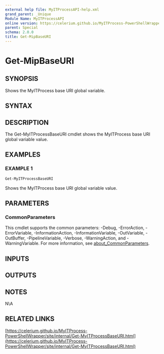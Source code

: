 ```yaml
---
external help file: MyITProcessAPI-help.xml
grand_parent: _Unique
Module Name: MyITProcessAPI
online version: https://celerium.github.io/MyITProcess-PowerShellWrapper/site/_Unique/Get-MipBaseURI.html
parent: Special
schema: 2.0.0
title: Get-MipBaseURI
---
```


# Get-MipBaseURI

## SYNOPSIS
Shows the MyITProcess base URI global variable.

## SYNTAX

## DESCRIPTION
The Get-MyITProcessBaseURI cmdlet shows the MyITProcess base URI global variable value.

## EXAMPLES

### EXAMPLE 1
```powershell
Get-MyITProcessBaseURI
```

Shows the MyITProcess base URI global variable value.

## PARAMETERS

### CommonParameters
This cmdlet supports the common parameters: -Debug, -ErrorAction, -ErrorVariable, -InformationAction, -InformationVariable, -OutVariable, -OutBuffer, -PipelineVariable, -Verbose, -WarningAction, and -WarningVariable. For more information, see [about_CommonParameters](http://go.microsoft.com/fwlink/?LinkID=113216).

## INPUTS

## OUTPUTS

## NOTES
N\A

## RELATED LINKS

[https://celerium.github.io/MyITProcess-PowerShellWrapper/site/internal/Get-MyITProcessBaseURI.html](https://celerium.github.io/MyITProcess-PowerShellWrapper/site/internal/Get-MyITProcessBaseURI.html)

